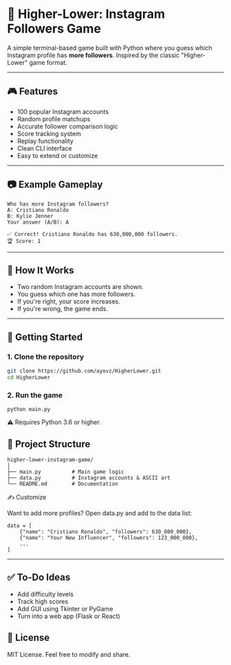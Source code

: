# 📱 Higher-Lower: Instagram Followers Game

A simple terminal-based game built with Python where you guess which Instagram profile has **more followers**. Inspired by the classic "Higher-Lower" game format.

---

## 🎮 Features

- 100 popular Instagram accounts
- Random profile matchups
- Accurate follower comparison logic
- Score tracking system
- Replay functionality
- Clean CLI interface
- Easy to extend or customize

---

## 📷 Example Gameplay

```
Who has more Instagram followers?
A: Cristiano Ronaldo
B: Kylie Jenner
Your answer (A/B): A

✅ Correct! Cristiano Ronaldo has 630,000,000 followers.
🏆 Score: 1
```

---

## 🧠 How It Works

- Two random Instagram accounts are shown.
- You guess which one has more followers.
- If you're right, your score increases.
- If you're wrong, the game ends.

---

## 🚀 Getting Started

### 1. Clone the repository

```bash
git clone https://github.com/ayovz/HigherLower.git
cd HigherLower
```

### 2. Run the game
```
python main.py
```
⚠️ Requires Python 3.6 or higher.

## 📁 Project Structure
```
higher-lower-instagram-game/
│
├── main.py          # Main game logic
├── data.py          # Instagram accounts & ASCII art
└── README.md        # Documentation
```

✍️ Customize

Want to add more profiles?
Open data.py and add to the data list:
```
data = [
    {"name": "Cristiano Ronaldo", "followers": 630_000_000},
    {"name": "Your New Influencer", "followers": 123_000_000},
    ...
]
```

---

## ✅ To-Do Ideas

- Add difficulty levels
- Track high scores
- Add GUI using Tkinter or PyGame
- Turn into a web app (Flask or React)

## 📄 License

MIT License. Feel free to modify and share.
